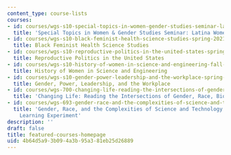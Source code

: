 ```yaml
---
content_type: course-lists
courses:
- id: courses/wgs-s10-special-topics-in-women-gender-studies-seminar-latina-womens-voices-spring-2010
  title: 'Special Topics in Women & Gender Studies Seminar: Latina Women''s Voices'
- id: courses/wgs-s10-black-feminist-health-science-studies-spring-2021
  title: Black Feminist Health Science Studies
- id: courses/wgs-s10-reproductive-politics-in-the-united-states-spring-2013
  title: Reproductive Politics in the United States
- id: courses/wgs-s10-history-of-women-in-science-and-engineering-fall-2017
  title: History of Women in Science and Engineering
- id: courses/wgs-s10-gender-power-leadership-and-the-workplace-spring-2014
  title: Gender, Power, Leadership, and the Workplace
- id: courses/wgs-700-changing-life-reading-the-intersections-of-gender-race-biology-and-literature-spring-2017
  title: 'Changing Life: Reading the Intersections of Gender, Race, Biology, and Literature'
- id: courses/wgs-693-gender-race-and-the-complexities-of-science-and-technology-a-problem-based-learning-experiment-spring-2009
  title: 'Gender, Race, and the Complexities of Science and Technology: A Problem-Based
    Learning Experiment'
description: ''
draft: false
title: featured-courses-homepage
uid: 4b64d5a9-3b09-4a3b-95a3-81eb25d26889
---
```

